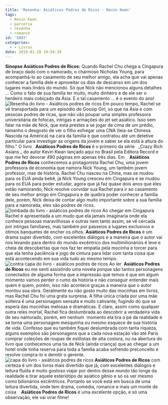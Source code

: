 ```yaml
---
title: 'Resenha: Asiáticos Podres de Ricos - Kevin Kwan'
tags:
  - Kevin Kwan
  - parceria
  - resenha
  - romance
id: '5897'
categories:
  - - Livros
date: 2019-01-28 19:54:19
---
```


**Sinopse Asiáticos Podres de Ricos:** Quando Rachel Chu chega a Cingapura de braço dado com o namorado, o charmoso Nicholas Young, para acompanhá-lo ao casamento de seu melhor amigo, ela acha que vai apenas conhecer a família dele e aproveitar os dias de descanso em um dos lugares mais lindos do mundo. Só que Nick não mencionou alguns detalhes ... Como o fato de sua família ter muito, muito dinheiro e de ele ser o herdeiro mais cobiçado da Ásia. E o tal casamento ... é o evento do ano! ![Resenha do livro - Asiáticos podres de ricos](/images/2019/01/resenha-livro-asiáticos-podres-de-rico.jpg "Resenha do livro - Asiáticos podres de ricos") Em pouco tempo, Rachel se vê transportada para um episódio de Gossip Girl, só que na Ásia e com pessoas podres de ricas, que não vão poupar uma simples professora universitária de fofocas, intrigas e armações do jet set asiático. Isso sem falar na mãe de Nick, que está prestes a se jogar de cima de um prédio, tamanho o desgosto de ver o filho esfregar uma CNA (leia-se Chinesa Nascida na América) na cara da família e que contratou até um detetive particular para investigar as origens da jovem e saber se ela está à altura do filho." O livro   **Asiáticos Podres de Ricos** é o primeiro da série   _Crazy Rich Asians _ do autor Kevin Kwan lançado aqui no Brasil pela Editora Record e que me fez devorar 490 páginas em apenas três dias. Em    **Asiáticos Podres de Ricos** conhecemos a protagonista Rachel Chu, uma jovem professora de economia que namora Nick Young, um também jovem professor, mas de história. Rachel Chu nasceu na China, mas se mudou para os EUA ainda bebê, já Nick Young cresceu em Cingapura e se mudou para os EUA para poder estudar, agora que já faz quase dois anos que eles estão namorando, Nick resolve convidar sua Rachel para ir ao casamento de seu melhor amigo em Cingapura e de quebra poder conhecer a família dele, porém, Nick deixa de contar algo muito importante sobre a sua família para a namorada, eles são podres de ricos. ![lombada do livro - asiáticos podres de ricos](/images/2019/01/lombada-livro-asiáticos-podres-de-ricos.jpg "lombada do livro - asiáticos podres de ricos") Ao chegar em Cingapura Rachel é apresentada a um mudo que ela jamais imaginaria onde ela conhece pessoas maravilhosas e outras nem tanto assim, se vê cercada por intrigas familiares, mas também por passeios a lugares exclusivos e ótimos banquetes de encher os olhos. **Asiáticos Podres de Ricos** é um drama super divertido, com excelentes diálogos e a maneira que o autor vai nos levando para dentro do mundo excêntrico dos multimilionários é leve e cheia de descobertas que nos faz ter empatia pela mocinha e torcer para que ela tenha paciência e jogo de cintura para lidar com tanta coisa que está acontecendo em sua vida tudo ao mesmo tempo. ![contra capa do livro - asiáticos podres de ricos](/images/2019/01/contra-capa-livro-asiáticos-podres-de-ricos.jpg "contra capa do livro - asiáticos podres de ricos") Ao ler  **Asiáticos Podres de Ricos** eu me senti assistindo uma novela porque são tantos personagens conectados de alguma forma que a impressão que temos é que em algum momento vamos perder o rumo da história e não conseguir entender mais quem é quem, porém, isso não acontece graças a maneira que o autor montou sua obra. Geralmente eu não gosto muito das mocinhas em livros, mas Rachel Chu foi uma grata surpresa. A filha única criada por uma mãe solteira é uma personagem sensata e muito cativante, fugindo do que se espera das mocinhas melosas e dramáticas. E claro, assim como qualquer outra reles mortal, Rachel fica deslumbrada ao descobrir a verdadeira vida de seu namorado, porém, em nenhum  momento ela tira o pé da realidade e se torna uma personagem mesquinha ou mesmo esquece de sua história de vida. Confesso que eu também fiquei deslumbrada com tanta riqueza, alguns exemplos são personagens que a cada nova estação vão até Paris comprar coleções de roupas de estilistas de alta costura, ou na abertura do livro que conhecemos uma tia de Nick (ainda criança) que ao chegar a um hotel onde tinha reserva para toda a família acaba sofrendo preconceito e resolve compra-lo e demitir o gerente. ![capa do livro - asiáticos podres de ricos](/images/2019/01/capa-livro-asiáticos-podres-de-ricos.jpg) **Asiáticos Podres de Ricos** com certeza é um dos livros mais divertido que já, com excelentes diálogos e leitura fluida é muito gostoso viajar por dentro desse mundo tão longe da realidade e tirar aquele esteriótipo de asiático gênio e só os ver mesmo como bilionários excêntricos. Portanto se você está em busca de uma leitura divertida, onde tem drama, comédia, romance e mais um monte de coisa    **Asiáticos Podres de Ricos** é uma excelente opção, e só uma observação, ele vai virar filme!
